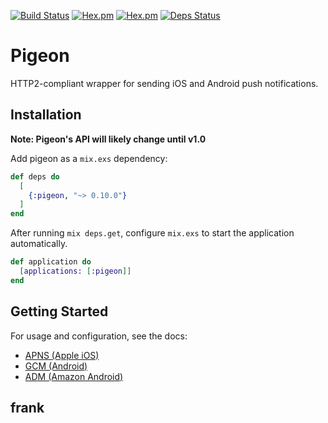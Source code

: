 [![Build Status](https://travis-ci.org/codedge-llc/pigeon.svg?branch=master)](https://travis-ci.org/codedge-llc/pigeon)
[![Hex.pm](http://img.shields.io/hexpm/v/pigeon.svg)](https://hex.pm/packages/pigeon) [![Hex.pm](http://img.shields.io/hexpm/dt/pigeon.svg)](https://hex.pm/packages/pigeon)
[![Deps Status](https://beta.hexfaktor.org/badge/all/github/codedge-llc/pigeon.svg)](https://beta.hexfaktor.org/github/codedge-llc/pigeon)
# Pigeon
HTTP2-compliant wrapper for sending iOS and Android push notifications.

## Installation
**Note: Pigeon's API will likely change until v1.0**

Add pigeon as a `mix.exs` dependency:
  ```elixir
  def deps do
    [
      {:pigeon, "~> 0.10.0"}
    ]
  end
  ```
  
After running `mix deps.get`, configure `mix.exs` to start the application automatically.
  ```elixir
  def application do
    [applications: [:pigeon]]
  end
  ```
  
## Getting Started
For usage and configuration, see the docs:
* [APNS (Apple iOS)](https://hexdocs.pm/pigeon/apns-apple-ios.html)
* [GCM (Android)](https://hexdocs.pm/pigeon/gcm-android.html)
* [ADM (Amazon Android)](https://hexdocs.pm/pigeon/adm-amazon-android.html)

## frank
